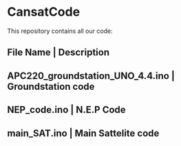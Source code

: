 # CansatCode

This repository contains all our code:

File Name | Description
---
APC220_groundstation_UNO_4.4.ino | Groundstation code
---
NEP_code.ino | N.E.P Code
---
main_SAT.ino | Main Sattelite code
---
